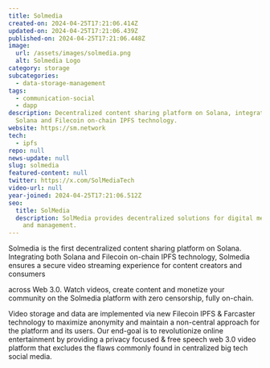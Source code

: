 ```yaml
---
title: Solmedia
created-on: 2024-04-25T17:21:06.414Z
updated-on: 2024-04-25T17:21:06.439Z
published-on: 2024-04-25T17:21:06.448Z
image:
  url: /assets/images/solmedia.png
  alt: Solmedia Logo
category: storage
subcategories:
  - data-storage-management
tags:
  - communication-social
  - dapp
description: Decentralized content sharing platform on Solana, integrating both
  Solana and Filecoin on-chain IPFS technology.
website: https://sm.network
tech:
  - ipfs
repo: null
news-update: null
slug: solmedia
featured-content: null
twitter: https://x.com/SolMediaTech
video-url: null
year-joined: 2024-04-25T17:21:06.512Z
seo:
  title: SolMedia
  description: SolMedia provides decentralized solutions for digital media storage
    and management.
---
```


Solmedia is the first decentralized content sharing platform on Solana. Integrating both Solana and Filecoin on-chain IPFS technology, Solmedia ensures a secure video streaming experience for content creators and consumers

across Web 3.0. Watch videos, create content and monetize your community on the Solmedia platform with zero censorship, fully on-chain.

Video storage and data are implemented via new Filecoin IPFS & Farcaster technology to maximize anonymity and maintain a non-central approach for the platform and its users. Our end-goal is to revolutionize online entertainment by providing a privacy focused & free speech web 3.0 video platform that excludes the flaws commonly found in centralized big tech social media.
